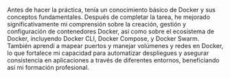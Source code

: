 
Antes de hacer la práctica, tenía un conocimiento básico de Docker y sus conceptos fundamentales. Después de completar la tarea, he mejorado significativamente mi comprensión sobre la creación, gestión y configuración de contenedores Docker, así como sobre el ecosistema de Docker, incluyendo Docker CLI, Docker Compose, y Docker Swarm. También aprendí a mapear puertos y manejar volúmenes y redes en Docker, lo que fortalece mi capacidad para automatizar despliegues y asegurar consistencia en aplicaciones a través de diferentes entornos, beneficiando así mi formación profesional.
